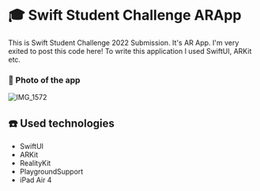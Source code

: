 # 🎓 Swift Student Challenge ARApp
This is Swift Student Challenge 2022 Submission. It's AR App. I'm very exited to post this code here! To write this application I used SwiftUI, ARKit etc.

### 📸 Photo of the app
![IMG_1572](https://user-images.githubusercontent.com/87831502/167289140-e62de0b6-59e3-4523-a1b5-557d3b582433.jpg)

## ☎️ Used technologies 
- SwiftUI
- ARKit
- RealityKit
- PlaygroundSupport
- iPad Air 4

